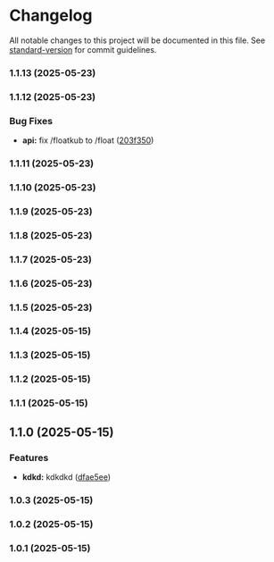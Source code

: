 # Changelog

All notable changes to this project will be documented in this file. See [standard-version](https://github.com/conventional-changelog/standard-version) for commit guidelines.

### 1.1.13 (2025-05-23)

### 1.1.12 (2025-05-23)


### Bug Fixes

* **api:** fix /floatkub to /float ([203f350](https://github.com/khunfloat/github-actions-lab/commit/203f350d55751dc889b368f36f6357ce48f805f6))

### 1.1.11 (2025-05-23)

### 1.1.10 (2025-05-23)

### 1.1.9 (2025-05-23)

### 1.1.8 (2025-05-23)

### 1.1.7 (2025-05-23)

### 1.1.6 (2025-05-23)

### 1.1.5 (2025-05-23)

### 1.1.4 (2025-05-15)

### 1.1.3 (2025-05-15)

### 1.1.2 (2025-05-15)

### 1.1.1 (2025-05-15)

## 1.1.0 (2025-05-15)


### Features

* **kdkd:** kdkdkd ([dfae5ee](https://github.com/khunfloat/github-actions-lab/commit/dfae5eefdac5f29b35388d590f236797edf34e63))

### 1.0.3 (2025-05-15)

### 1.0.2 (2025-05-15)

### 1.0.1 (2025-05-15)
